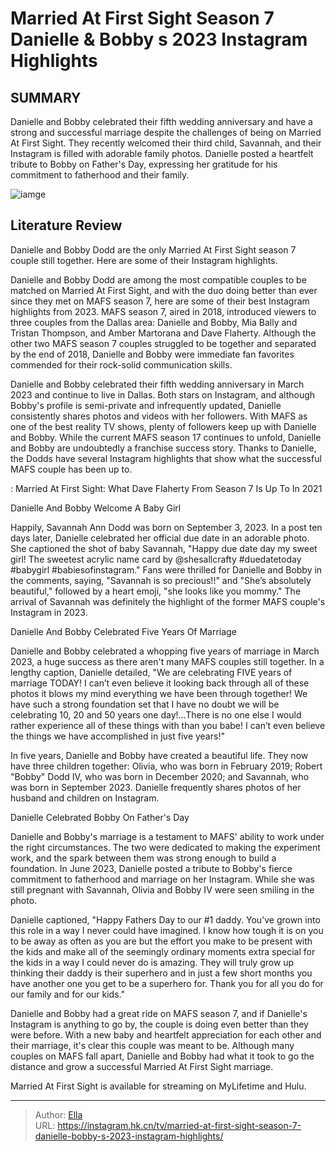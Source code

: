 # Married At First Sight Season 7 Danielle &amp; Bobby s 2023 Instagram Highlights


## SUMMARY 



  Danielle and Bobby celebrated their fifth wedding anniversary and have a strong and successful marriage despite the challenges of being on Married At First Sight.   They recently welcomed their third child, Savannah, and their Instagram is filled with adorable family photos.   Danielle posted a heartfelt tribute to Bobby on Father&#39;s Day, expressing her gratitude for his commitment to fatherhood and their family.  

![iamge](https://static1.srcdn.com/wordpress/wp-content/uploads/2020/10/Danielle-Bergman-And-Bobby-Dodd.jpg)

## Literature Review
Danielle and Bobby Dodd are the only Married At First Sight season 7 couple still together. Here are some of their Instagram highlights. 




Danielle and Bobby Dodd are among the most compatible couples to be matched on Married At First Sight, and with the duo doing better than ever since they met on MAFS season 7, here are some of their best Instagram highlights from 2023. MAFS season 7, aired in 2018, introduced viewers to three couples from the Dallas area: Danielle and Bobby, Mia Bally and Tristan Thompson, and Amber Martorana and Dave Flaherty. Although the other two MAFS season 7 couples struggled to be together and separated by the end of 2018, Danielle and Bobby were immediate fan favorites commended for their rock-solid communication skills.




Danielle and Bobby celebrated their fifth wedding anniversary in March 2023 and continue to live in Dallas. Both stars on Instagram, and although Bobby&#39;s profile is semi-private and infrequently updated, Danielle consistently shares photos and videos with her followers. With MAFS as one of the best reality TV shows, plenty of followers keep up with Danielle and Bobby. While the current MAFS season 17 continues to unfold, Danielle and Bobby are undoubtedly a franchise success story. Thanks to Danielle, the Dodds have several Instagram highlights that show what the successful MAFS couple has been up to.

 : Married At First Sight: What Dave Flaherty From Season 7 Is Up To In 2021


 Danielle And Bobby Welcome A Baby Girl 

 

Happily, Savannah Ann Dodd was born on September 3, 2023. In a post ten days later, Danielle celebrated her official due date in an adorable photo. She captioned the shot of baby Savannah, &#34;Happy due date day my sweet girl! The sweetest acrylic name card by @shesallcrafty #duedatetoday #babygirl #babiesofinstagram.&#34; Fans were thrilled for Danielle and Bobby in the comments, saying, &#34;Savannah is so precious!!&#34; and &#34;She’s absolutely beautiful,&#34; followed by a heart emoji, &#34;she looks like you mommy.&#34; The arrival of Savannah was definitely the highlight of the former MAFS couple&#39;s Instagram in 2023.






 Danielle And Bobby Celebrated Five Years Of Marriage 

 

Danielle and Bobby celebrated a whopping five years of marriage in March 2023, a huge success as there aren&#39;t many MAFS couples still together. In a lengthy caption, Danielle detailed, &#34;We are celebrating FIVE years of marriage TODAY! I can’t even believe it looking back through all of these photos it blows my mind everything we have been through together! We have such a strong foundation set that I have no doubt we will be celebrating 10, 20 and 50 years one day!...There is no one else I would rather experience all of these things with than you babe! I can’t even believe the things we have accomplished in just five years!&#34;

In five years, Danielle and Bobby have created a beautiful life. They now have three children together: Olivia, who was born in February 2019; Robert &#34;Bobby&#34; Dodd IV, who was born in December 2020; and Savannah, who was born in September 2023. Danielle frequently shares photos of her husband and children on Instagram.






 Danielle Celebrated Bobby On Father&#39;s Day 

 

Danielle and Bobby&#39;s marriage is a testament to MAFS&#39; ability to work under the right circumstances. The two were dedicated to making the experiment work, and the spark between them was strong enough to build a foundation. In June 2023, Danielle posted a tribute to Bobby&#39;s fierce commitment to fatherhood and marriage on her Instagram. While she was still pregnant with Savannah, Olivia and Bobby IV were seen smiling in the photo.

Danielle captioned, &#34;Happy Fathers Day to our #1 daddy. You’ve grown into this role in a way I never could have imagined. I know how tough it is on you to be away as often as you are but the effort you make to be present with the kids and make all of the seemingly ordinary moments extra special for the kids in a way I could never do is amazing. They will truly grow up thinking their daddy is their superhero and in just a few short months you have another one you get to be a superhero for. Thank you for all you do for our family and for our kids.&#34;




Danielle and Bobby had a great ride on MAFS season 7, and if Danielle&#39;s Instagram is anything to go by, the couple is doing even better than they were before. With a new baby and heartfelt appreciation for each other and their marriage, it&#39;s clear this couple was meant to be. Although many couples on MAFS fall apart, Danielle and Bobby had what it took to go the distance and grow a successful Married At First Sight marriage.



Married At First Sight is available for streaming on MyLifetime and Hulu.






---

> Author: [Ella](https://instagram.hk.cn/)  
> URL: https://instagram.hk.cn/tv/married-at-first-sight-season-7-danielle-bobby-s-2023-instagram-highlights/  

